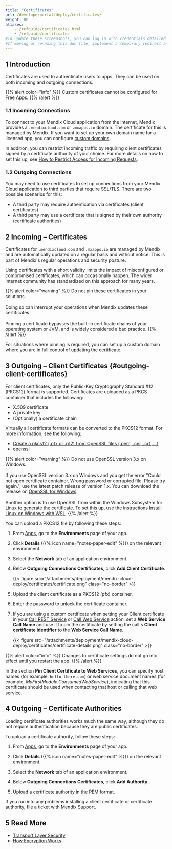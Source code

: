 ```yaml
---
title: "Certificates"
url: /developerportal/deploy/certificates/
weight: 80
aliases:
    - /refguide/certificates.html
    - /refguide/certificates
#To update these screenshots, you can log in with credentials detailed in How to Update Screenshots Using Team Apps.
#If moving or renaming this doc file, implement a temporary redirect and let the respective team know they should update the URL in the product. See Mapping to Products for more details.
---
```


## 1 Introduction

Certificates are used to authenticate users to apps. They can be used on both incoming and outgoing connections.

{{% alert color="info" %}}
Custom certificates cannot be configured for Free Apps.
{{% /alert %}}

### 1.1 Incoming Connections

To connect to your Mendix Cloud application from the internet, Mendix provides a `.mendixcloud.com` or `.mxapps.io` domain. The certificate for this is managed by Mendix. If you want to set up your own domain name for a licensed app, you can configure [custom domains](/developerportal/deploy/custom-domains/).

In addition, you can restrict incoming traffic by requiring client certificates signed by a certificate authority of your choice. For more details on how to set this up, see [How to Restrict Access for Incoming Requests](/developerportal/deploy/access-restrictions/).

### 1.2 Outgoing Connections

You may need to use certificates to set up connections from your Mendix Cloud application to third parties that require SSL/TLS. There are two possible scenarios for this:

* A third party may require authentication via certificates (client certificates)
* A third party may use a certificate that is signed by their own authority (certificate authorities)

## 2 Incoming – Certificates

Certificates for `.mendixcloud.com` and `.mxapps.io` are managed by Mendix and are automatically updated on a regular basis and without notice. This is part of Mendix's regular operations and security posture. 

Using certificates with a short validity limits the impact of misconfigured or compromised certificates, which can occasionally happen. The wider internet community has standardized on this approach for many years.

{{% alert color="warning" %}}
Do not pin these certificates in your solutions.<br><br>Doing so can interrupt your operations when Mendix updates these certificates.<br><br>Pinning a certificate bypasses the built-in certificate chains of your operating system or JVM, and is widely considered a bad practice. 
{{% /alert %}}

For situations where pinning is required, you can set up a custom domain where you are in full control of updating the certificate.

## 3 Outgoing – Client Certificates {#outgoing-client-certificates}

For client certificates, only the Public-Key Cryptography Standard #12 (PKCS12) format is supported. Certificates are uploaded as a PKCS container that includes the following:

* X.509 certificate
* A private key
* (Optionally) a certificate chain

Virtually all certificate formats can be converted to the PKCS12 format. For more information, see the following:

* [Create a pkcs12 (.pfx or .p12) from OpenSSL files (.pem, .cer, .crt, ...)](https://www.tbs-certificates.co.uk/FAQ/en/288.html)
* [openssl](https://www.openssl.org/docs/manmaster/man1/openssl.html)

{{% alert color="warning" %}}
Do not use OpenSSL version 3.x on Windows.<br><br>If you use OpenSSL version 3.x on Windows and you get the error "Could not open certificate container. Wrong password or corrupted file. Please try again.", use the latest patch release of version 1.x. You can download the release on [OpenSSL for Windows](https://slproweb.com/products/Win32OpenSSL.html).<br><br>Another option is to use OpenSSL from within the Windows Subsystem for Linux to generate the certificate. To set this up, use the instructions [Install Linux on Windows with WSL](https://learn.microsoft.com/en-us/windows/wsl/install).
{{% /alert %}}

You can upload a PKCS12 file by following these steps:

1. From [Apps](https://sprintr.home.mendix.com), go to the **Environments** page of your app.
1. Click **Details** ({{% icon name="notes-paper-edit" %}}) on the relevant environment.
1. Select the **Network** tab of an application environment.
1. Below **Outgoing Connections Certificates**, click **Add Client Certificate**.

    {{< figure src="/attachments/deployment/mendix-cloud-deploy/certificates/certificate.png" class="no-border" >}}

1. Upload the client certificate as a PKCS12 (pfx) container.
1. Enter the password to unlock the certificate container.
1. If you are using a custom certificate when setting your Client certificate in your [Call REST Service](/refguide/call-rest-action/#client-certificate) or [Call Web Service](/refguide/call-web-service-action/#client-certificate) action, set a **Web Service Call Name** and use it to pin the certificate by setting the call's **Client certificate identifier** to the **Web Service Call Name**.

    {{< figure src="/attachments/deployment/mendix-cloud-deploy/certificates/certificate-details.png" class="no-border" >}}

{{% alert color="info" %}}
Changes to certificate settings do not go into effect until you restart the app.
{{% /alert %}}

In the section **Pin Client Certificate to Web Services**, you can specify host names (for example, `hello-there.com`) or web service document names (for example, *MyFirstModule.ConsumedWebService*), indicating that this certificate should be used when contacting that host or calling that web service.

## 4 Outgoing – Certificate Authorities

Loading certificate authorities works much the same way, although they do not require authentication because they are public certificates.

To upload a certificate authority, follow these steps:

1. From [Apps](https://sprintr.home.mendix.com), go to the **Environments** page of your app.
1. Click **Details** ({{% icon name="notes-paper-edit" %}}) on the relevant environment.

1. Select the **Network** tab of an application environment.

1. Below **Outgoing Connections Certificates**, click **Add Authority**.

1. Upload a certificate authority in the PEM format.

If you run into any problems installing a client certificate or certificate authority, file a ticket with [Mendix Support](https://support.mendix.com).

## 5 Read More

* [Transport Layer Security](https://en.wikipedia.org/wiki/Transport_Layer_Security)
* [How Encryption Works](https://computer.howstuffworks.com/encryption.htm)
